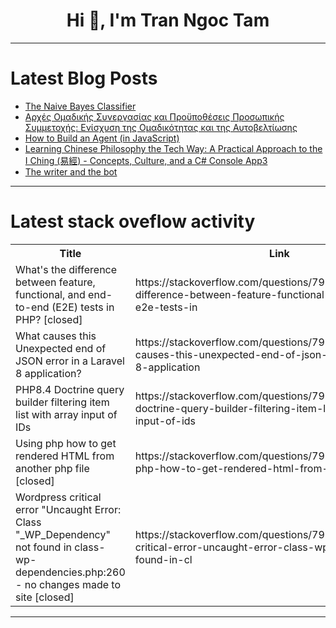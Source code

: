 <h1 align="center">Hi 👋, I'm Tran Ngoc Tam</h1>

---

# Latest Blog Posts 
<!-- BLOG-POST-LIST:START -->
- [The Naive Bayes Classifier](https://dev.to/carlosrambles/the-naive-bayes-classifier-30kl)
- [Αρχές Ομαδικής Συνεργασίας και Προϋποθέσεις Προσωπικής Συμμετοχής: Ενίσχυση της Ομαδικότητας και της Αυτοβελτίωσης](https://dev.to/__b63657/arkhes-omadikes-sunergasias-kai-proupotheseis-prosopikes-summetokhes-eniskhuse-tes-omadikotetas-kai-ege)
- [How to Build an Agent &lpar;in JavaScript&rpar;](https://dev.to/murthyug/how-to-build-an-agent-in-javascript-5hgp)
- [Learning Chinese Philosophy the Tech Way: A Practical Approach to the I Ching &lpar;易經&rpar; - Concepts, Culture, and a C# Console App3](https://dev.to/auyeungdavid_2847435260/learning-chinese-philosophy-the-tech-way-a-practical-approach-to-the-i-ching-yi-jing-concepts-4f5o)
- [The writer and the bot](https://dev.to/jesstemporal/the-writer-and-the-bot-4ebm)
<!-- BLOG-POST-LIST:END -->

---

# Latest stack oveflow activity
<table>
  <tr><th>Title</th><th>Link</th></tr>
  <!-- STACKOVERFLOW:START --><tr><td>What&#39;s the difference between feature, functional, and end-to-end &lpar;E2E&rpar; tests in PHP? [closed]</td><td>https://stackoverflow.com/questions/79794208/whats-the-difference-between-feature-functional-and-end-to-end-e2e-tests-in</td></tr><tr><td>What causes this Unexpected end of JSON error in a Laravel 8 application?</td><td>https://stackoverflow.com/questions/79794204/what-causes-this-unexpected-end-of-json-error-in-a-laravel-8-application</td></tr><tr><td>PHP8.4 Doctrine query builder filtering item list with array input of IDs</td><td>https://stackoverflow.com/questions/79794127/php8-4-doctrine-query-builder-filtering-item-list-with-array-input-of-ids</td></tr><tr><td>Using php how to get rendered HTML from another php file [closed]</td><td>https://stackoverflow.com/questions/79793828/using-php-how-to-get-rendered-html-from-another-php-file</td></tr><tr><td>Wordpress critical error &quot;Uncaught Error: Class &quot;_WP_Dependency&quot; not found in class-wp-dependencies.php:260 - no changes made to site [closed]</td><td>https://stackoverflow.com/questions/79793700/wordpress-critical-error-uncaught-error-class-wp-dependency-not-found-in-cl</td></tr><!-- STACKOVERFLOW:END -->
</table>

---


